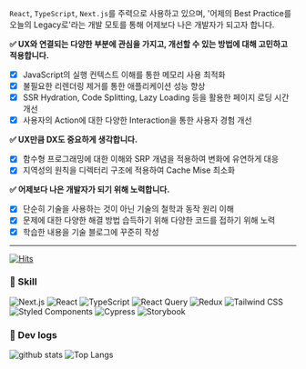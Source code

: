 `React`, `TypeScript`, `Next.js`를 주력으로 사용하고 있으며, '어제의 Best Practice를 오늘의 Legacy로'라는 개발 모토를 통해 어제보다 나은 개발자가 되고자 합니다.

**✅ UX와 연결되는 다양한 부분에 관심을 가지고, 개선할 수 있는 방법에 대해 고민하고 적용합니다.**

- [X] JavaScript의 실행 컨텍스트 이해를 통한 메모리 사용 최적화 <br/>
- [X] 불필요한 리렌더링 제거를 통한 애플리케이션 성능 향상 <br/>
- [X] SSR Hydration, Code Splitting, Lazy Loading 등을 활용한 페이지 로딩 시간 개선 <br/>
- [X] 사용자의 Action에 대한 다양한 Interaction을 통한 사용자 경험 개선 <br/>

**✅ UX만큼 DX도 중요하게 생각합니다.**

- [X] 함수형 프로그래밍에 대한 이해와 SRP 개념을 적용하여 변화에 유연하게 대응 <br/>
- [X] 지역성의 원칙을 디렉터리 구조에 적용하여 Cache Mise 최소화 <br/>

**✅ 어제보다 나은 개발자가 되기 위해 노력합니다.**

- [X] 단순히 기술을 사용하는 것이 아닌 기술의 철학과 동작 원리 이해 <br/>
- [X] 문제에 대한 다양한 해결 방법 습득하기 위해 다양한 코드를 접하기 위해 노력 <br/>
- [X] 학습한 내용을 기술 블로그에 꾸준히 작성 <br/>

---
 
[![Hits](https://hits.seeyoufarm.com/api/count/incr/badge.svg?url=https%3A%2F%2Fgithub.com%2Fnicehyun&count_bg=%23419FD3&title_bg=%23555555&icon=react.svg&icon_color=%23419FD3&title=%5BTODAY%2FTOTAL%5D&edge_flat=false)](https://hits.seeyoufarm.com)
	
### 🚀 Skill
![Next.js](https://img.shields.io/badge/Next.js-000000?style=&logo=next.js&logoColor=white)
![React](https://img.shields.io/badge/React-61DAFB?style=&logo=React&logoColor=white)
![TypeScript](https://img.shields.io/badge/TypeScript-3178C6?style=&logo=typescript&logoColor=white)
![React Query](https://img.shields.io/badge/React_Query-FF4154?style=&logo=react-query&logoColor=white)
![Redux](https://img.shields.io/badge/Redux-764ABC?style=&logo=redux&logoColor=white)
![Tailwind CSS](https://img.shields.io/badge/Tailwind_CSS-38B2AC?style=&logo=tailwind-css&logoColor=white)
![Styled Components](https://img.shields.io/badge/Styled_Components-DB7093?style=&logo=styled-components&logoColor=white)
![Cypress](https://img.shields.io/badge/Cypress-17202C?style=&logo=cypress&logoColor=white)
![Storybook](https://img.shields.io/badge/Storybook-FF4785?style=&logo=storybook&logoColor=white)



### 🚀 Dev logs

![github stats](https://github-readme-stats.vercel.app/api?username=nicehyun&count_private=true&custom_title=Noah's&nbsp;github&nbsp;👀&bg_color=75,61DAFB,6A0DAD&title_color=fff&text_color=fff)
![Top Langs](https://github-readme-stats.vercel.app/api/top-langs/?username=nicehyun&layout=compact&count_private=true&bg_color=75,61DAFB,6A0DAD&title_color=fff&text_color=fff)
